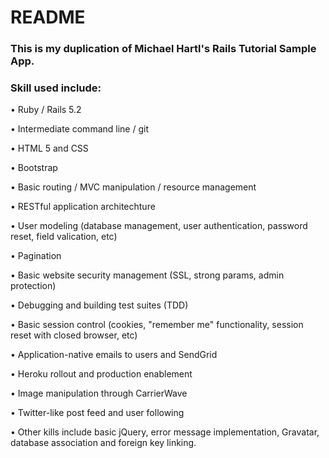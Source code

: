 # README

### This is my duplication of Michael Hartl's Rails Tutorial Sample App. 

### Skill used include:

• Ruby / Rails 5.2

• Intermediate command line / git

• HTML 5 and CSS

• Bootstrap

• Basic routing / MVC manipulation / resource management

• RESTful application architechture

• User modeling (database management, user authentication, password reset, field valication, etc)

• Pagination

• Basic website security management (SSL, strong params, admin protection) 

• Debugging and building test suites (TDD)

• Basic session control (cookies, "remember me" functionality, session reset with closed browser, etc)

• Application-native emails to users and SendGrid

• Heroku rollout and production enablement

• Image manipulation through CarrierWave

• Twitter-like post feed and user following

• Other kills include basic jQuery, error message implementation, Gravatar, database association and foreign key linking.


